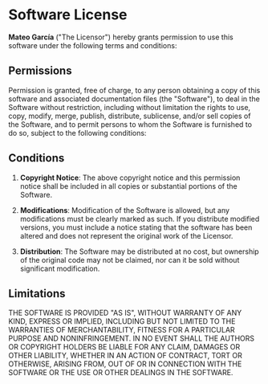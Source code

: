 # Software License

**Mateo García** ("The Licensor") hereby grants permission to use this software under the following terms and conditions:

## Permissions

Permission is granted, free of charge, to any person obtaining a copy of this software and associated documentation files (the "Software"), to deal in the Software without restriction, including without limitation the rights to use, copy, modify, merge, publish, distribute, sublicense, and/or sell copies of the Software, and to permit persons to whom the Software is furnished to do so, subject to the following conditions:

## Conditions

1. **Copyright Notice**: The above copyright notice and this permission notice shall be included in all copies or substantial portions of the Software.

2. **Modifications**: Modification of the Software is allowed, but any modifications must be clearly marked as such. If you distribute modified versions, you must include a notice stating that the software has been altered and does not represent the original work of the Licensor.

3. **Distribution**: The Software may be distributed at no cost, but ownership of the original code may not be claimed, nor can it be sold without significant modification.

## Limitations

THE SOFTWARE IS PROVIDED "AS IS", WITHOUT WARRANTY OF ANY KIND, EXPRESS OR IMPLIED, INCLUDING BUT NOT LIMITED TO THE WARRANTIES OF MERCHANTABILITY, FITNESS FOR A PARTICULAR PURPOSE AND NONINFRINGEMENT. IN NO EVENT SHALL THE AUTHORS OR COPYRIGHT HOLDERS BE LIABLE FOR ANY CLAIM, DAMAGES OR OTHER LIABILITY, WHETHER IN AN ACTION OF CONTRACT, TORT OR OTHERWISE, ARISING FROM, OUT OF OR IN CONNECTION WITH THE SOFTWARE OR THE USE OR OTHER DEALINGS IN THE SOFTWARE.
